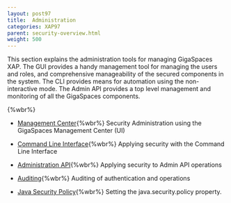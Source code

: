 ```yaml
---
layout: post97
title:  Administration
categories: XAP97
parent: security-overview.html
weight: 500
---
```



This section explains the administration tools for managing GigaSpaces XAP. The GUI provides a handy management tool for managing the users and roles, and comprehensive manageability of the secured components in the system. The CLI provides means for automation using the non-interactive mode. The Admin API provides a top level management and monitoring of all the GigaSpaces components.

{%wbr%}

- [Management Center](./gigaspaces-management-center-(ui)-security.html){%wbr%}
Security Administration using the GigaSpaces Management Center (UI)


- [Command Line Interface](./command-line-interface-(cli)-security.html){%wbr%}
Applying security with the Command Line Interface

- [Administration API](./administration-and-monitoring-api-security.html){%wbr%}
Applying security to Admin API operations

- [Auditing](./auditing.html){%wbr%}
Auditing of authentication and operations

- [Java Security Policy](./java-security-policy-file.html){%wbr%}
Setting the java.security.policy property.

